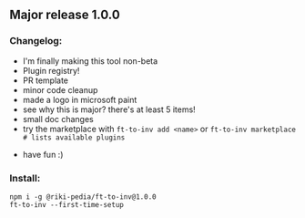 <!-- just a file to make the releases from for the automation script -->
<!-- edit this per release -->
## Major release 1.0.0
### Changelog: 
- I'm finally making this tool non-beta
- Plugin registry!
- PR template
- minor code cleanup
- made a logo in microsoft paint
- see why this is major? there's at least 5 items!
- small doc changes
- try the marketplace with `ft-to-inv add <name>` or `ft-to-inv marketplace # lists available plugins`
<!-- im quite lazy, so i don't update the readme often. -->
<!-- ill probably do it next release -->
- have fun :)
### Install:
```
npm i -g @riki-pedia/ft-to-inv@1.0.0
ft-to-inv --first-time-setup
```
<!-- i am extremely unprofessional, so youll see whatever i didnt feel like doing scattered throughout the codebase -->
